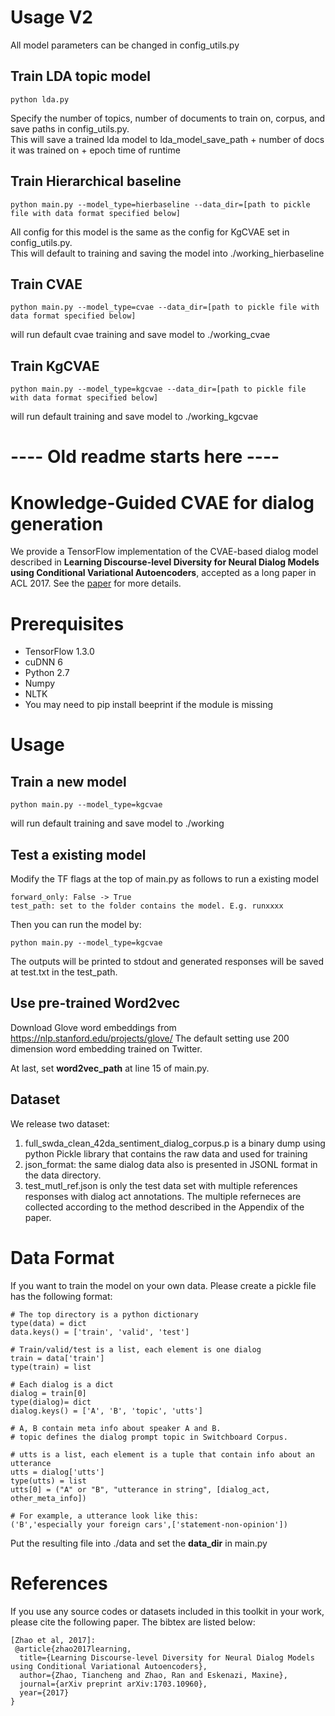 # Usage V2

All model parameters can be changed in config_utils.py

## Train LDA topic model
    python lda.py
Specify the number of topics, number of documents to train on, corpus, and save paths in config_utils.py.  
This will save a trained lda model to lda_model_save_path + number of docs it was trained on + epoch time of runtime

## Train Hierarchical baseline
    python main.py --model_type=hierbaseline --data_dir=[path to pickle file with data format specified below]
All config for this model is the same as the config for KgCVAE set in config_utils.py.  
This will default to training and saving the model into ./working_hierbaseline

## Train CVAE
    python main.py --model_type=cvae --data_dir=[path to pickle file with data format specified below]
will run default cvae training and save model to ./working_cvae

## Train KgCVAE
    python main.py --model_type=kgcvae --data_dir=[path to pickle file with data format specified below]
will run default training and save model to ./working_kgcvae


# ---- Old readme starts here ----


# Knowledge-Guided CVAE for dialog generation

We provide a TensorFlow implementation of the CVAE-based dialog model described in
**Learning Discourse-level Diversity for Neural Dialog Models using Conditional Variational Autoencoders**, accepted as a long paper in ACL 2017.
See the [paper](https://arxiv.org/abs/1703.10960) for more details.

# Prerequisites
 - TensorFlow 1.3.0
 - cuDNN 6
 - Python 2.7
 - Numpy
 - NLTK
 - You may need to pip install beeprint if the module is missing

# Usage
## Train a new model
    python main.py --model_type=kgcvae
will run default training and save model to ./working

## Test a existing model
Modify the TF flags at the top of main.py as follows to run a existing model

    forward_only: False -> True
    test_path: set to the folder contains the model. E.g. runxxxx
Then you can run the model by:

    python main.py --model_type=kgcvae
The outputs will be printed to stdout and generated responses will be saved at test.txt in the test_path.

## Use pre-trained Word2vec
Download Glove word embeddings from https://nlp.stanford.edu/projects/glove/
The default setting use 200 dimension word embedding trained on Twitter.

At last, set **word2vec_path** at line 15 of main.py.

## Dataset
We release two dataset:

1. full_swda_clean_42da_sentiment_dialog_corpus.p is a binary dump using python Pickle library that contains the raw data and used for training
2. json_format: the same dialog data also is presented in JSONL format in the data directory.
3. test_mutl_ref.json is only the test data set with multiple references responses with dialog act annotations. The multiple referneces are collected
according to the method described in the Appendix of the paper.

# Data Format
If you want to train the model on your own data. Please create a pickle file has the following format:

    # The top directory is a python dictionary
    type(data) = dict
    data.keys() = ['train', 'valid', 'test']

    # Train/valid/test is a list, each element is one dialog
    train = data['train']
    type(train) = list

    # Each dialog is a dict
    dialog = train[0]
    type(dialog)= dict
    dialog.keys() = ['A', 'B', 'topic', 'utts']

    # A, B contain meta info about speaker A and B.
    # topic defines the dialog prompt topic in Switchboard Corpus.

    # utts is a list, each element is a tuple that contain info about an utterance
    utts = dialog['utts']
    type(utts) = list
    utts[0] = ("A" or "B", "utterance in string", [dialog_act, other_meta_info])

    # For example, a utterance look like this:
    ('B','especially your foreign cars',['statement-non-opinion'])

Put the resulting file into ./data and set the **data_dir** in main.py


# References 
If you use any source codes or datasets included in this toolkit in your
work, please cite the following paper. The bibtex are listed below:
 
    [Zhao et al, 2017]:
     @article{zhao2017learning,
      title={Learning Discourse-level Diversity for Neural Dialog Models using Conditional Variational Autoencoders},
      author={Zhao, Tiancheng and Zhao, Ran and Eskenazi, Maxine},
      journal={arXiv preprint arXiv:1703.10960},
      year={2017}
    }
